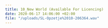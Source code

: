```yaml
---
title: 10_New World (Available For Licencing)
date: 2020-06-17 14:06:00 +02:00
file: "/uploads/SL-Opzetje%2010-206364.wav"
---
```


